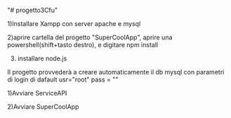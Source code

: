 "# progetto3Cfu" 
 
 1)Installare Xampp con server apache e mysql
 
 2)aprire cartella del progetto "SuperCoolApp", aprire una powershell(shift+tasto destro), e digitare npm install
 
 3) installare node.js
 
 Il progetto provvederà a creare automaticamente il db mysql con parametri di login di dafault usr="root" pass = ""
 
 1)Avviare ServiceAPI
 
 2)Avviare SuperCoolApp
